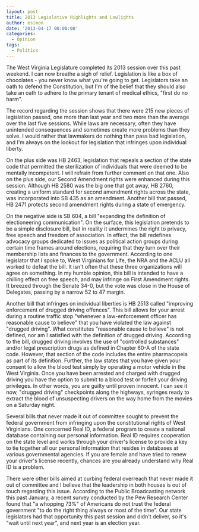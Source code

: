 ```yaml
---
layout: post
title: 2013 Legislative Highlights and Lowlights
author: esimon
date: '2013-04-17 00:00:00'
categories:
  - Opinion
tags:
  - Politics
---
```

The West Virginia Legislature completed its 2013 session over this past weekend. I can now breathe a sigh of relief. Legislation is like a box of chocolates - you never know what you're going to get. Legislators take an oath to defend the Constitution, but I'm of the belief that they should also take an oath to adhere to the primary tenant of medical ethics, "first do no harm". 

The record regarding the session shows that there were 215 new pieces of legislation passed, one more than last year and two more than the average over the last five sessions. While laws are necessary, often they have unintended consequences and sometimes create more problems than they solve. I would rather that lawmakers do nothing than pass bad legislation, and I'm always on the lookout for legislation that infringes upon individual liberty. 

On the plus side was HB 2463, legislation that repeals a section of the state code that permitted the sterilization of individuals that were deemed to be mentally incompetent. I will refrain from further comment on that one. Also on the plus side, our Second Amendment rights were enhanced during this session. Although HB 2580 was the big one that got away, HB 2760, creating a uniform standard for second amendment rights across the state, was incorporated into SB 435 as an amendment. Another bill that passed, HB 2471 protects second amendment rights during a state of emergency. 

On the negative side is SB 604, a bill "expanding the definition of electioneering communication". On the surface, this legislation pretends to be a simple disclosure bill, but in reality it undermines the right to privacy, free speech and freedom of association. In effect, the bill redefines advocacy groups dedicated to issues as political action groups during certain time frames around elections, requiring that they turn over their membership lists and finances to the government. According to one legislator that I spoke to, West Virginians for Life, the NRA and the ACLU all worked to defeat the bill. It isn't often that these three organizations will agree on something. In my humble opinion, this bill is intended to have a chilling effect on free speech, and may infringe on First Amendment rights. It breezed through the Senate 34-0, but the vote was close in the House of Delegates, passing by a narrow 52 to 47 margin. 

Another bill that infringes on individual liberties is HB 2513 called "improving enforcement of drugged driving offences". This bill allows for your arrest during a routine traffic stop "whenever a law-enforcement officer has reasonable cause to believe" that you have violated the law against "drugged driving". What constitutes "reasonable cause to believe" is not defined, nor am I satisfied with the definition of drugged driving. According to the bill, drugged driving involves the use of "controlled substances" and/or legal prescription drugs as defined in Chapter 60-A of the state code. However, that section of the code includes the entire pharmacopeia as part of its definition. Further, the law states that you have given your consent to allow the blood test simply by operating a motor vehicle in the West Virginia. Once you have been arrested and charged with drugged driving you have the option to submit to a blood test or forfeit your driving privileges. In other words, you are guilty until proven innocent. I can see it now, "drugged driving" checkpoints along the highways, syringes ready to extract the blood of unsuspecting drivers on the way home from the movies on a Saturday night. 

Several bills that never made it out of committee sought to prevent the federal government from infringing upon the constitutional rights of West Virginians. One concerned Real ID, a federal program to create a national database containing our personal information. Real ID requires cooperation on the state level and works through your driver's license to provide a key to tie together all our personal information that resides in databases at various governmental agencies. If you are female and have tried to renew your driver's license recently, chances are you already understand why Real ID is a problem. 

There were other bills aimed at curbing federal overreach that never made it out of committee and I believe that the leadership in both houses is out of touch regarding this issue. According to the Public Broadcasting network this past January, a recent survey conducted by the Pew Research Center found that "a whopping 73%" of Americans do not trust the federal government "to do the right thing always or most of the time". Our state legislators had that opportunity this past session and didn't deliver, so it's "wait until next year", and next year is an election year. 

